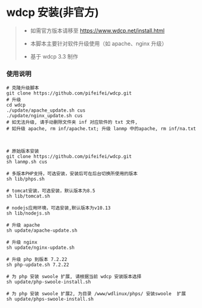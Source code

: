 #  wdcp 安装(非官方)

> * 如需官方版本请移至 https://www.wdcp.net/install.html
>
> * 本脚本主要针对软件升级使用（如 apache、nginx 升级）
>
> * 基于 wdcp 3.3 制作
>





### 使用说明

```shell
# 克隆升级脚本
git clone https://github.com/pifeifei/wdcp.git
# 升级
cd wdcp
./update/apache_update.sh cus
./update/nginx_update.sh cus
# 如无法升级, 请手动删除文件夹 inf 对应软件的 txt 文件, 
# 如升级 apache, rm inf/apache.txt; 升级 lanmp 中的apache, rm inf/na.txt



# 原始版本安装
git clone https://github.com/pifeifei/wdcp.git
sh lanmp.sh cus

# 多版本PHP支持，可选安装，安装后可在后台切换所使用的版本
sh lib/phps.sh

# tomcat安装，可选安装，默认版本为8.5
sh lib/tomcat.sh

# nodejs应用环境，可选安装,默认版本为v10.13
sh lib/nodejs.sh

# 升级 apache
sh update/apache-update.sh

# 升级 nginx
sh update/nginx-update.sh

# 升级 php 到版本 7.2.22
sh php-update.sh 7.2.22

# 为 php 安装 swoole 扩展, 请根据当前 wdcp 安装版本选择
sh update/php-swoole-install.sh

# 为 php 安装 swoole 扩展2, 为目录 /www/wdlinux/phps/ 安装swoole  扩展
sh update/phps-swoole-install.sh
```